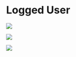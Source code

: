 # Logged User

![](https://github.com/Scopics/Voting-system/blob/master/documentation/UMLDiagrams/src/ULU-01_AddPetition.svg)

![](https://github.com/Scopics/Voting-system/blob/master/documentation/UMLDiagrams/src/ULU-02_Vote.svg)

![](https://github.com/Scopics/Voting-system/blob/master/documentation/UMLDiagrams/src/ULU-03_FalsificationReport.svg)
